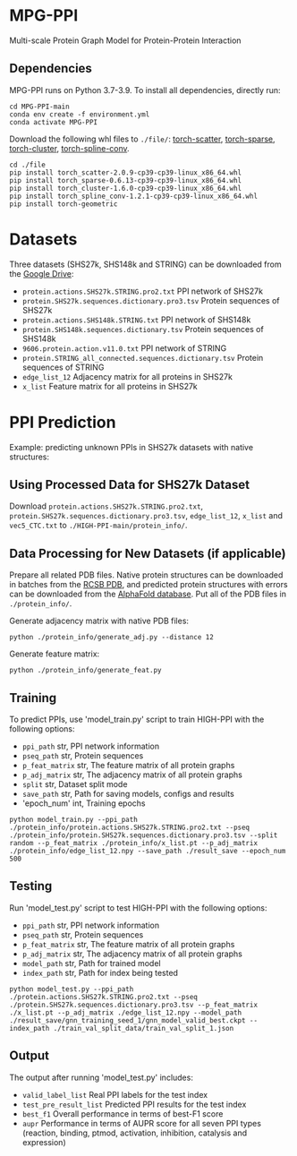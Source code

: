 # MPG-PPI
Multi-scale Protein Graph Model for Protein-Protein Interaction
## Dependencies
MPG-PPI runs on Python 3.7-3.9. To install all dependencies, directly run:
```
cd MPG-PPI-main
conda env create -f environment.yml
conda activate MPG-PPI
```
Download the following whl files to `./file/`: [torch-scatter](https://data.pyg.org/whl/torch-1.11.0%2Bcu102/torch_scatter-2.0.9-cp39-cp39-linux_x86_64.whl), [torch-sparse](https://data.pyg.org/whl/torch-1.11.0%2Bcu102/torch_sparse-0.6.13-cp39-cp39-linux_x86_64.whl), [torch-cluster](https://data.pyg.org/whl/torch-1.11.0%2Bcu102/torch_cluster-1.6.0-cp39-cp39-linux_x86_64.whl), [torch-spline-conv](https://data.pyg.org/whl/torch-1.11.0%2Bcu102/torch_spline_conv-1.2.1-cp39-cp39-linux_x86_64.whl).

```
cd ./file
pip install torch_scatter-2.0.9-cp39-cp39-linux_x86_64.whl
pip install torch_sparse-0.6.13-cp39-cp39-linux_x86_64.whl
pip install torch_cluster-1.6.0-cp39-cp39-linux_x86_64.whl
pip install torch_spline_conv-1.2.1-cp39-cp39-linux_x86_64.whl
pip install torch-geometric
```
# Datasets
Three datasets (SHS27k, SHS148k and STRING) can be downloaded from the [Google Drive](https://drive.google.com/drive/folders/1Yb-fdWJ5vTe0ePAGNfrUluzO9tz1lHIF?usp=sharing):
* `protein.actions.SHS27k.STRING.pro2.txt`             PPI network of SHS27k
* `protein.SHS27k.sequences.dictionary.pro3.tsv`      Protein sequences of SHS27k
* `protein.actions.SHS148k.STRING.txt`             PPI network of SHS148k
* `protein.SHS148k.sequences.dictionary.tsv`         Protein sequences of SHS148k
* `9606.protein.action.v11.0.txt`         PPI network of STRING
* `protein.STRING_all_connected.sequences.dictionary.tsv`             Protein sequences of STRING
* `edge_list_12`             Adjacency matrix for all proteins in SHS27k
* `x_list`             Feature matrix for all proteins in SHS27k

# PPI Prediction

Example: predicting unknown PPIs in SHS27k datasets with native structures:

## Using Processed Data for SHS27k Dataset

Download  `protein.actions.SHS27k.STRING.pro2.txt`, `protein.SHS27k.sequences.dictionary.pro3.tsv`, `edge_list_12`, `x_list` and `vec5_CTC.txt` to `./HIGH-PPI-main/protein_info/`.

## Data Processing for New Datasets (if applicable)
Prepare all related PDB files. Native protein structures can be downloaded in batches from the [RCSB PDB](https://www.rcsb.org/downloads), and predicted protein structures with errors can be downloaded from the [AlphaFold database](https://alphafold.ebi.ac.uk/). Put all of the PDB files in `./protein_info/`.

Generate adjacency matrix with native PDB files:
```
python ./protein_info/generate_adj.py --distance 12
```
Generate feature matrix:
```
python ./protein_info/generate_feat.py
```

## Training
To predict PPIs, use 'model_train.py' script to train HIGH-PPI with the following options:
* `ppi_path`             str, PPI network information
* `pseq_path`             str, Protein sequences
* `p_feat_matrix`       str, The feature matrix of all protein graphs
* `p_adj_matrix`       str, The adjacency matrix of all protein graphs
* `split`       str, Dataset split mode
* `save_path`             str, Path for saving models, configs and results
* 'epoch_num'     int, Training epochs
```
python model_train.py --ppi_path ./protein_info/protein.actions.SHS27k.STRING.pro2.txt --pseq ./protein_info/protein.SHS27k.sequences.dictionary.pro3.tsv --split random --p_feat_matrix ./protein_info/x_list.pt --p_adj_matrix ./protein_info/edge_list_12.npy --save_path ./result_save --epoch_num 500
```
## Testing
Run 'model_test.py' script to test HIGH-PPI with the following options:
* `ppi_path`             str, PPI network information
* `pseq_path`             str, Protein sequences
* `p_feat_matrix`       str, The feature matrix of all protein graphs
* `p_adj_matrix`       str, The adjacency matrix of all protein graphs
* `model_path`       str, Path for trained model
* `index_path`             str, Path for index being tested
```
python model_test.py --ppi_path ./protein.actions.SHS27k.STRING.pro2.txt --pseq ./protein.SHS27k.sequences.dictionary.pro3.tsv --p_feat_matrix ./x_list.pt --p_adj_matrix ./edge_list_12.npy --model_path ./result_save/gnn_training_seed_1/gnn_model_valid_best.ckpt --index_path ./train_val_split_data/train_val_split_1.json
```
## Output
The output after running 'model_test.py' includes:
* `valid_label_list` Real PPI labels for the test index
* `test_pre_result_list` Predicted PPI results for the test index
* `best_f1` Overall performance in terms of best-F1 score
* `aupr` Performance in terms of AUPR score for all seven PPI types (reaction, binding, ptmod, activation, inhibition, catalysis and expression)
